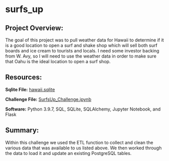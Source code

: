 # surfs_up

## Project Overview:

The goal of this project was to pull weather data for Hawaii to determine if it is a good location to open a surf and shake shop which will sell both surf boards and ice cream to tourists and locals. I need some investor backing from W. Avy, so I will need to use the weather data in order to make sure that Oahu is the ideal location to open a surf shop.

## Resources:

**Sqlite File:** [hawaii.sqlite](https://github.com/matthubb17/surfs_up/blob/main/hawaii.sqlite)

**Challenge File:** [SurfsUp_Challenge.ipynb](https://github.com/matthubb17/surfs_up/blob/main/SurfsUp_Challenge.ipynb)

**Software:** Python 3.9.7, SQL, SQLite, SQLAlchemy, Jupyter Notebook, and Flask

## Summary:

Within this challenge we used the ETL function to collect and clean the various data that was available to us listed above. We then worked through the data to load it and update an existing PostgreSQL tables.
